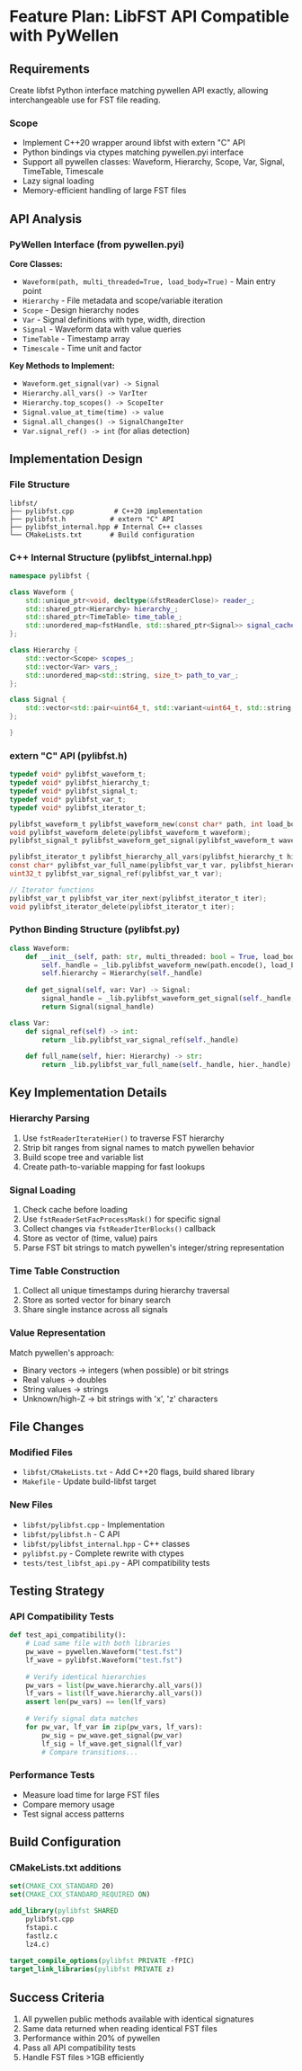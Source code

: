 # Feature Plan: LibFST API Compatible with PyWellen

## Requirements

Create libfst Python interface matching pywellen API exactly, allowing interchangeable use for FST file reading.

### Scope
- Implement C++20 wrapper around libfst with extern "C" API
- Python bindings via ctypes matching pywellen.pyi interface
- Support all pywellen classes: Waveform, Hierarchy, Scope, Var, Signal, TimeTable, Timescale
- Lazy signal loading
- Memory-efficient handling of large FST files

## API Analysis

### PyWellen Interface (from pywellen.pyi)

**Core Classes:**
- `Waveform(path, multi_threaded=True, load_body=True)` - Main entry point
- `Hierarchy` - File metadata and scope/variable iteration
- `Scope` - Design hierarchy nodes
- `Var` - Signal definitions with type, width, direction
- `Signal` - Waveform data with value queries
- `TimeTable` - Timestamp array
- `Timescale` - Time unit and factor

**Key Methods to Implement:**
- `Waveform.get_signal(var) -> Signal`
- `Hierarchy.all_vars() -> VarIter`
- `Hierarchy.top_scopes() -> ScopeIter`
- `Signal.value_at_time(time) -> value`
- `Signal.all_changes() -> SignalChangeIter`
- `Var.signal_ref() -> int` (for alias detection)

## Implementation Design

### File Structure
```
libfst/
├── pylibfst.cpp          # C++20 implementation
├── pylibfst.h           # extern "C" API
├── pylibfst_internal.hpp # Internal C++ classes
└── CMakeLists.txt       # Build configuration
```

### C++ Internal Structure (pylibfst_internal.hpp)

```cpp
namespace pylibfst {

class Waveform {
    std::unique_ptr<void, decltype(&fstReaderClose)> reader_;
    std::shared_ptr<Hierarchy> hierarchy_;
    std::shared_ptr<TimeTable> time_table_;
    std::unordered_map<fstHandle, std::shared_ptr<Signal>> signal_cache_;
};

class Hierarchy {
    std::vector<Scope> scopes_;
    std::vector<Var> vars_;
    std::unordered_map<std::string, size_t> path_to_var_;
};

class Signal {
    std::vector<std::pair<uint64_t, std::variant<uint64_t, std::string, double>>> changes_;
};

}
```

### extern "C" API (pylibfst.h)

```c
typedef void* pylibfst_waveform_t;
typedef void* pylibfst_hierarchy_t;
typedef void* pylibfst_signal_t;
typedef void* pylibfst_var_t;
typedef void* pylibfst_iterator_t;

pylibfst_waveform_t pylibfst_waveform_new(const char* path, int load_body);
void pylibfst_waveform_delete(pylibfst_waveform_t waveform);
pylibfst_signal_t pylibfst_waveform_get_signal(pylibfst_waveform_t waveform, pylibfst_var_t var);

pylibfst_iterator_t pylibfst_hierarchy_all_vars(pylibfst_hierarchy_t hierarchy);
const char* pylibfst_var_full_name(pylibfst_var_t var, pylibfst_hierarchy_t hierarchy);
uint32_t pylibfst_var_signal_ref(pylibfst_var_t var);

// Iterator functions
pylibfst_var_t pylibfst_var_iter_next(pylibfst_iterator_t iter);
void pylibfst_iterator_delete(pylibfst_iterator_t iter);
```

### Python Binding Structure (pylibfst.py)

```python
class Waveform:
    def __init__(self, path: str, multi_threaded: bool = True, load_body: bool = True):
        self._handle = _lib.pylibfst_waveform_new(path.encode(), load_body)
        self.hierarchy = Hierarchy(self._handle)
        
    def get_signal(self, var: Var) -> Signal:
        signal_handle = _lib.pylibfst_waveform_get_signal(self._handle, var._handle)
        return Signal(signal_handle)

class Var:
    def signal_ref(self) -> int:
        return _lib.pylibfst_var_signal_ref(self._handle)
        
    def full_name(self, hier: Hierarchy) -> str:
        return _lib.pylibfst_var_full_name(self._handle, hier._handle).decode()
```

## Key Implementation Details

### Hierarchy Parsing
1. Use `fstReaderIterateHier()` to traverse FST hierarchy
2. Strip bit ranges from signal names to match pywellen behavior
3. Build scope tree and variable list
4. Create path-to-variable mapping for fast lookups

### Signal Loading
1. Check cache before loading
2. Use `fstReaderSetFacProcessMask()` for specific signal
3. Collect changes via `fstReaderIterBlocks()` callback
4. Store as vector of (time, value) pairs
5. Parse FST bit strings to match pywellen's integer/string representation

### Time Table Construction
1. Collect all unique timestamps during hierarchy traversal
2. Store as sorted vector for binary search
3. Share single instance across all signals

### Value Representation
Match pywellen's approach:
- Binary vectors → integers (when possible) or bit strings
- Real values → doubles
- String values → strings
- Unknown/high-Z → bit strings with 'x', 'z' characters

## File Changes

### Modified Files
- `libfst/CMakeLists.txt` - Add C++20 flags, build shared library
- `Makefile` - Update build-libfst target

### New Files
- `libfst/pylibfst.cpp` - Implementation
- `libfst/pylibfst.h` - C API
- `libfst/pylibfst_internal.hpp` - C++ classes
- `pylibfst.py` - Complete rewrite with ctypes
- `tests/test_libfst_api.py` - API compatibility tests

## Testing Strategy

### API Compatibility Tests
```python
def test_api_compatibility():
    # Load same file with both libraries
    pw_wave = pywellen.Waveform("test.fst")
    lf_wave = pylibfst.Waveform("test.fst")
    
    # Verify identical hierarchies
    pw_vars = list(pw_wave.hierarchy.all_vars())
    lf_vars = list(lf_wave.hierarchy.all_vars())
    assert len(pw_vars) == len(lf_vars)
    
    # Verify signal data matches
    for pw_var, lf_var in zip(pw_vars, lf_vars):
        pw_sig = pw_wave.get_signal(pw_var)
        lf_sig = lf_wave.get_signal(lf_var)
        # Compare transitions...
```

### Performance Tests
- Measure load time for large FST files
- Compare memory usage
- Test signal access patterns

## Build Configuration

### CMakeLists.txt additions
```cmake
set(CMAKE_CXX_STANDARD 20)
set(CMAKE_CXX_STANDARD_REQUIRED ON)

add_library(pylibfst SHARED 
    pylibfst.cpp
    fstapi.c 
    fastlz.c 
    lz4.c)
    
target_compile_options(pylibfst PRIVATE -fPIC)
target_link_libraries(pylibfst PRIVATE z)
```

## Success Criteria

1. All pywellen public methods available with identical signatures
2. Same data returned when reading identical FST files
3. Performance within 20% of pywellen
4. Pass all API compatibility tests
5. Handle FST files >1GB efficiently